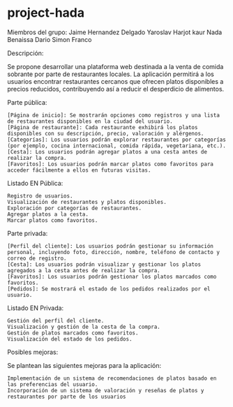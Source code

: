 # project-hada

Miembros del grupo:
Jaime Hernandez Delgado
Yaroslav 
Harjot kaur
Nada Benaissa
Dario Simon Franco

Descripción:

Se propone desarrollar una plataforma web destinada a la venta de comida sobrante por parte de restaurantes locales. La aplicación permitirá a los usuarios encontrar restaurantes cercanos que ofrecen platos disponibles a precios reducidos, contribuyendo así a reducir el desperdicio de alimentos.

Parte pública:

    [Página de inicio]: Se mostrarán opciones como registros y una lista de restaurantes disponibles en la ciudad del usuario.
    [Página de restaurante]: Cada restaurante exhibirá los platos disponibles con su descripción, precio, valoración y alérgenos.
    [Categorías]: Los usuarios podrán explorar restaurantes por categorías (por ejemplo, cocina internacional, comida rápida, vegetariana, etc.).
    [Cesta]: Los usuarios podrán agregar platos a una cesta antes de realizar la compra.
    [Favoritos]: Los usuarios podrán marcar platos como favoritos para acceder fácilmente a ellos en futuras visitas.

Listado EN Pública:

    Registro de usuarios.
    Visualización de restaurantes y platos disponibles.
    Exploración por categorías de restaurantes.
    Agregar platos a la cesta.
    Marcar platos como favoritos.

Parte privada:

    [Perfil del cliente]: Los usuarios podrán gestionar su información personal, incluyendo foto, dirección, nombre, teléfono de contacto y correo de registro.
    [Cesta]: Los usuarios podrán visualizar y gestionar los platos agregados a la cesta antes de realizar la compra.
    [Favoritos]: Los usuarios podrán gestionar los platos marcados como favoritos.
    [Pedidos]: Se mostrará el estado de los pedidos realizados por el usuario.

Listado EN Privada:

    Gestión del perfil del cliente.
    Visualización y gestión de la cesta de la compra.
    Gestión de platos marcados como favoritos.
    Visualización del estado de los pedidos.

Posibles mejoras:

Se plantean las siguientes mejoras para la aplicación:

    Implementación de un sistema de recomendaciones de platos basado en las preferencias del usuario.
    Incorporación de un sistema de valoración y reseñas de platos y restaurantes por parte de los usuarios
